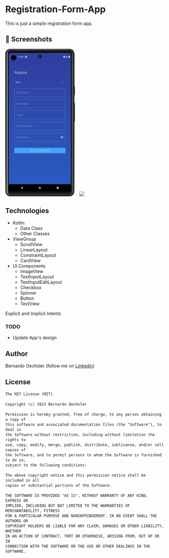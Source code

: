# Registration-Form-App

This is just a simple registration form app.

## :camera_flash: Screenshots
<!-- You can add more screenshots here if you like -->
<img src="screenshots/main_activity.png" width="220">&emsp;<img src="screenshots.summary_activity.png" width="220">&emsp;

## Technologies
* Kotlin
  - Data Class
  - Other Classes
* ViewGroup
    * ScrollView
    * LinearLayout
    * ConstraintLayout
    * CardView
* UI Components
  - ImageView
  - TextInputLayout
  - TextInputEditLayout
  - Checkbox
  - Spinner
  - Button
  - TextView

Explicit and Implicit Intents
  
### TODO
- Update App's design

## Author
Bernardo Oechsler (follow me on [Linkedin](https://www.linkedin.com/in/bernardo-oechsler-b84995194))

## License
```
The MIT License (MIT)

Copyright (c) 2023 Bernardo Oechsler

Permission is hereby granted, free of charge, to any person obtaining a copy of
this software and associated documentation files (the "Software"), to deal in
the Software without restriction, including without limitation the rights to
use, copy, modify, merge, publish, distribute, sublicense, and/or sell copies of
the Software, and to permit persons to whom the Software is furnished to do so,
subject to the following conditions:

The above copyright notice and this permission notice shall be included in all
copies or substantial portions of the Software.

THE SOFTWARE IS PROVIDED "AS IS", WITHOUT WARRANTY OF ANY KIND, EXPRESS OR
IMPLIED, INCLUDING BUT NOT LIMITED TO THE WARRANTIES OF MERCHANTABILITY, FITNESS
FOR A PARTICULAR PURPOSE AND NONINFRINGEMENT. IN NO EVENT SHALL THE AUTHORS OR
COPYRIGHT HOLDERS BE LIABLE FOR ANY CLAIM, DAMAGES OR OTHER LIABILITY, WHETHER
IN AN ACTION OF CONTRACT, TORT OR OTHERWISE, ARISING FROM, OUT OF OR IN
CONNECTION WITH THE SOFTWARE OR THE USE OR OTHER DEALINGS IN THE SOFTWARE.
